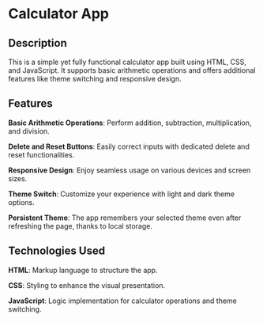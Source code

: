 # Calculator App


## Description

This is a simple yet fully functional calculator app built using HTML, CSS, and JavaScript. It supports basic arithmetic operations and offers additional features like theme switching and responsive design.


## Features

**Basic Arithmetic Operations**: Perform addition, subtraction, multiplication, and division.  
  
**Delete and Reset Buttons**: Easily correct inputs with dedicated delete and reset functionalities.  
  
**Responsive Design**: Enjoy seamless usage on various devices and screen sizes.  
  
**Theme Switch**: Customize your experience with light and dark theme options.  
  
**Persistent Theme**: The app remembers your selected theme even after refreshing the page, thanks to local storage.  
  


## Technologies Used

**HTML**: Markup language to structure the app.  
  
**CSS**: Styling to enhance the visual presentation.  
  
**JavaScript**: Logic implementation for calculator operations and theme switching.  
